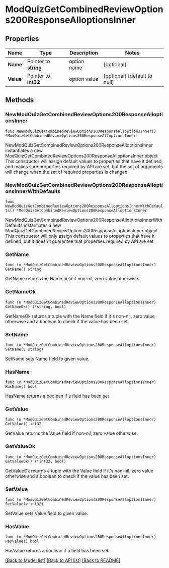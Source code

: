 # ModQuizGetCombinedReviewOptions200ResponseAlloptionsInner

## Properties

Name | Type | Description | Notes
------------ | ------------- | ------------- | -------------
**Name** | Pointer to **string** | option name | [optional] 
**Value** | Pointer to **int32** | option value | [optional] [default to null]

## Methods

### NewModQuizGetCombinedReviewOptions200ResponseAlloptionsInner

`func NewModQuizGetCombinedReviewOptions200ResponseAlloptionsInner() *ModQuizGetCombinedReviewOptions200ResponseAlloptionsInner`

NewModQuizGetCombinedReviewOptions200ResponseAlloptionsInner instantiates a new ModQuizGetCombinedReviewOptions200ResponseAlloptionsInner object
This constructor will assign default values to properties that have it defined,
and makes sure properties required by API are set, but the set of arguments
will change when the set of required properties is changed

### NewModQuizGetCombinedReviewOptions200ResponseAlloptionsInnerWithDefaults

`func NewModQuizGetCombinedReviewOptions200ResponseAlloptionsInnerWithDefaults() *ModQuizGetCombinedReviewOptions200ResponseAlloptionsInner`

NewModQuizGetCombinedReviewOptions200ResponseAlloptionsInnerWithDefaults instantiates a new ModQuizGetCombinedReviewOptions200ResponseAlloptionsInner object
This constructor will only assign default values to properties that have it defined,
but it doesn't guarantee that properties required by API are set

### GetName

`func (o *ModQuizGetCombinedReviewOptions200ResponseAlloptionsInner) GetName() string`

GetName returns the Name field if non-nil, zero value otherwise.

### GetNameOk

`func (o *ModQuizGetCombinedReviewOptions200ResponseAlloptionsInner) GetNameOk() (*string, bool)`

GetNameOk returns a tuple with the Name field if it's non-nil, zero value otherwise
and a boolean to check if the value has been set.

### SetName

`func (o *ModQuizGetCombinedReviewOptions200ResponseAlloptionsInner) SetName(v string)`

SetName sets Name field to given value.

### HasName

`func (o *ModQuizGetCombinedReviewOptions200ResponseAlloptionsInner) HasName() bool`

HasName returns a boolean if a field has been set.

### GetValue

`func (o *ModQuizGetCombinedReviewOptions200ResponseAlloptionsInner) GetValue() int32`

GetValue returns the Value field if non-nil, zero value otherwise.

### GetValueOk

`func (o *ModQuizGetCombinedReviewOptions200ResponseAlloptionsInner) GetValueOk() (*int32, bool)`

GetValueOk returns a tuple with the Value field if it's non-nil, zero value otherwise
and a boolean to check if the value has been set.

### SetValue

`func (o *ModQuizGetCombinedReviewOptions200ResponseAlloptionsInner) SetValue(v int32)`

SetValue sets Value field to given value.

### HasValue

`func (o *ModQuizGetCombinedReviewOptions200ResponseAlloptionsInner) HasValue() bool`

HasValue returns a boolean if a field has been set.


[[Back to Model list]](../README.md#documentation-for-models) [[Back to API list]](../README.md#documentation-for-api-endpoints) [[Back to README]](../README.md)


